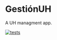 # GestiónUH

A UH managment app.

[![tests](https://github.com/rmarticedeno/gestionapp/actions/workflows/tests.yml/badge.svg)](https://github.com/rmarticedeno/gestionapp/actions/workflows/tests.yml)
